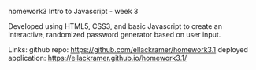 homework3
Intro to Javascript - week 3

Developed using HTML5, CSS3, and basic Javascript to create an interactive, randomized password generator based on user input.

Links:
github repo: https://github.com/ellackramer/homework3.1 deployed application: https://ellackramer.github.io/homework3.1/
